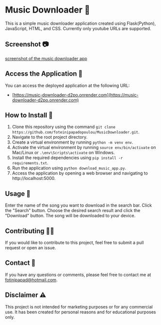 # Music Downloader 🎵
This is a simple music downloader application created using Flask(Python), JavaScript, HTML, and CSS.
Currently only youtube URLs are supported.

## Screenshot 📷
[screenshot of the music downloader app](/screenshot.png?raw=true "Music Downloader App")

## Access the Application 🔗
You can access the deployed application at the following URL:

* [https://music-downloader-d2po.onrender.com](https://music-downloader-d2po.onrender.com)

## How to Install 🚀
1. Clone this repository using the command `git clone https://github.com/foteinipapadopoulou/MusicDownloader.git`.
2. Navigate to the root project directory.
3. Create a virtual environment by running `python -m venv env`.
4. Activate the virtual environment by running `source env/bin/activate` on Mac/Linux or `.\env\Scripts\activate` on Windows.
5. Install the required dependencies using `pip install -r requirements.txt`.
6. Run the application using `python download_music_app.py`.
7. Access the application by opening a web browser and navigating to http://localhost:5000.

## Usage 📝
Enter the name of the song you want to download in the search bar.
Click the "Search" button.
Choose the desired search result and click the "Download" button.
The song will be downloaded to your device.

## Contributing 👨‍💻
If you would like to contribute to this project, feel free to submit a pull request or open an issue.

## Contact 📧
If you have any questions or comments, please feel free to contact me at <fotinipapad@hotmail.com>.

## Disclaimer ⚠️
This project is not intended for marketing purposes or for any commercial use. 
It has been created for personal reasons and for educational purposes only.
